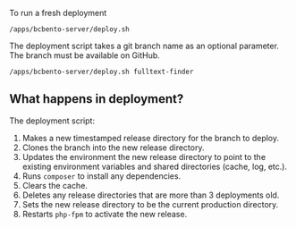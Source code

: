 To run a fresh deployment

    /apps/bcbento-server/deploy.sh
    

The deployment script takes a git branch name as an optional parameter. The branch must be available on GitHub.

    /apps/bcbento-server/deploy.sh fulltext-finder
    
## What happens in deployment?

The deployment script:

1. Makes a new timestamped release directory for the branch to deploy.
2. Clones the branch into the new release directory.
3. Updates the environment the new release directory to point to the existing environment variables and shared directories (cache, log, etc.).
4. Runs `composer` to install any dependencies.
5. Clears the cache.
6. Deletes any release directories that are more than 3 deployments old.
7. Sets the new release directory to be the current production directory.
8. Restarts `php-fpm` to activate the new release.